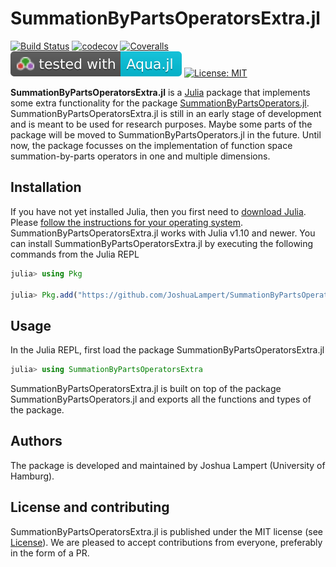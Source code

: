 # SummationByPartsOperatorsExtra.jl

[![Build Status](https://github.com/JoshuaLampert/SummationByPartsOperatorsExtra.jl/actions/workflows/CI.yml/badge.svg?branch=main)](https://github.com/JoshuaLampert/SummationByPartsOperatorsExtra.jl/actions/workflows/CI.yml?query=branch%3Amain)
[![codecov](https://codecov.io/gh/JoshuaLampert/SummationByPartsOperatorsExtra.jl/graph/badge.svg)](https://codecov.io/gh/JoshuaLampert/SummationByPartsOperatorsExtra.jl)
[![Coveralls](https://coveralls.io/repos/github/JoshuaLampert/SummationByPartsOperatorsExtra.jl/badge.svg?branch=main)](https://coveralls.io/github/JoshuaLampert/SummationByPartsOperatorsExtra.jl?branch=main)
[![Aqua QA](https://raw.githubusercontent.com/JuliaTesting/Aqua.jl/master/badge.svg)](https://github.com/JuliaTesting/Aqua.jl)
[![License: MIT](https://img.shields.io/badge/License-MIT-success.svg)](https://opensource.org/licenses/MIT)

**SummationByPartsOperatorsExtra.jl** is a [Julia](https://julialang.org/) package that
implements some extra functionality for the package [SummationByPartsOperators.jl](https://github.com/ranocha/SummationByPartsOperators.jl).
SummationByPartsOperatorsExtra.jl is still in an early stage of development and is meant to be used
for research purposes. Maybe some parts of the package will be moved to SummationByPartsOperators.jl in the future.
Until now, the package focusses on the implementation of function space summation-by-parts operators in one and multiple dimensions.

## Installation

If you have not yet installed Julia, then you first need to [download Julia](https://julialang.org/downloads/). Please
[follow the instructions for your operating system](https://julialang.org/downloads/platform/). SummationByPartsOperatorsExtra.jl
works with Julia v1.10 and newer. You can install SummationByPartsOperatorsExtra.jl by
executing the following commands from the Julia REPL

```julia
julia> using Pkg

julia> Pkg.add("https://github.com/JoshuaLampert/SummationByPartsOperatorsExtra.jl")
```

## Usage

In the Julia REPL, first load the package SummationByPartsOperatorsExtra.jl

```julia
julia> using SummationByPartsOperatorsExtra
```

SummationByPartsOperatorsExtra.jl is built on top of the package SummationByPartsOperators.jl and exports all the functions
and types of the package.

## Authors

The package is developed and maintained by Joshua Lampert (University of Hamburg).

## License and contributing

SummationByPartsOperatorsExtra.jl is published under the MIT license (see [License](https://github.com/JoshuaLampert/SummationByPartsOperatorsExtra.jl/blob/main/LICENSE)).
We are pleased to accept contributions from everyone, preferably in the form of a PR.
